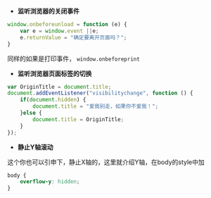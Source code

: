 * **监听浏览器的关闭事件**

```js
window.onbeforeunload = function (e) {
    var e = window.event ||e;
    e.returnValue = "确定要离开页面吗？";
}
```

同样的如果是打印事件， `window.onbeforeprint`

* **监听浏览器页面标签的切换**

```js
var OriginTitle = document.title;
document.addEventListener("visibilitychange", function () {
    if(document.hidden) {
        document.title = "爱我别走，如果你不爱我！";
    }else {
        document.title = OriginTitle;
    }
});
```

* **静止Y轴滚动**

这个你也可以引申下，静止X轴的，这里就介绍Y轴，在body的style中加

```css
body {
    overflow-y: hidden;
}
```





